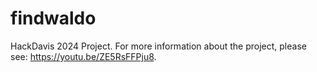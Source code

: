 # findwaldo
HackDavis 2024 Project. For more information about the project, please see: https://youtu.be/ZE5RsFFPju8. 

